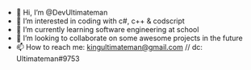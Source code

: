 - 👋 Hi, I’m @DevUltimateman
- 👀 I’m interested in coding with  c#, c++ & codscript 
- 🌱 I’m currently learning software engineering at school
- 💞️ I’m looking to collaborate on some awesome projects in the future
- 📫 How to reach me: kingultimateman@gmail.com // dc: Ultimateman#9753

<!---
DevUltimateman/DevUltimateman is a ✨ special ✨ repository because its `README.md` (this file) appears on your GitHub profile.
You can click the Preview link to take a look at your changes.
--->
